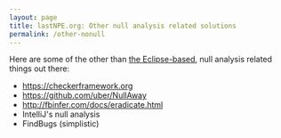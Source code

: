 ```yaml
---
layout: page
title: lastNPE.org: Other null analysis related solutions
permalink: /other-nonull
---
```


Here are some of the other than [the Eclipse-based](..), null analysis related things out there:

* https://checkerframework.org
* https://github.com/uber/NullAway
* http://fbinfer.com/docs/eradicate.html
* IntelliJ's null analysis
* FindBugs (simplistic)
